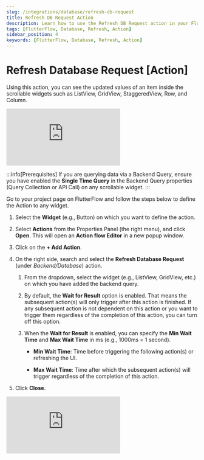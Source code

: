 ```yaml
---
slug: /integrations/database/refresh-db-request
title: Refresh DB Request Action
description: Learn how to use the Refresh DB Request action in your FlutterFlow app to refresh your database content.
tags: [FlutterFlow, Database, Refresh, Action]
sidebar_position: 4
keywords: [FlutterFlow, Database, Refresh, Action]
---
```



# Refresh Database Request [Action]

Using this action, you can see the updated values of an item inside the scrollable widgets such as ListView, GridView, StaggeredView, Row, and Column.

<div style={{
    position: 'relative',
    paddingBottom: 'calc(56.67989417989418% + 41px)', // Keeps the aspect ratio and additional padding
    height: 0,
    width: '100%'
}}>
    <iframe 
        src="https://demo.arcade.software/RHeXnnQJzE4LsuzxJQTE?embed&show_copy_link=true"
        title=""
        style={{
            position: 'absolute',
            top: 0,
            left: 0,
            width: '100%',
            height: '100%',
            colorScheme: 'light'
        }}
        frameborder="0"
        loading="lazy"
        webkitAllowFullScreen
        mozAllowFullScreen
        allowFullScreen
        allow="clipboard-write">
    </iframe>
</div>

<p></p>

:::info[Prerequisites]
If you are querying data via a Backend Query, ensure you have enabled the **Single Time Query** in the Backend Query properties (Query Collection or API Call) on any scrollable widget.
:::

Go to your project page on FlutterFlow and follow the steps below to define the Action to any widget.

1. Select the **Widget** (e.g., Button) on which you want to define the action.
2. Select **Actions** from the Properties Panel (the right menu), and click **Open**. This will open an **Action flow Editor** in a new popup window.
3. Click on the **+ Add Action**.
4. On the right side, search and select the **Refresh Database Request** (under *Backend/Database*) action.

   1. From the dropdown, select the widget (e.g., ListView, GridView, etc.) on which you have 
   added the backend query.
    
   2. By default, the **Wait for Result** option is enabled. That means the subsequent action(s) will only trigger after this action is finished. If any subsequent action is not dependent on this action or you want to trigger them regardless of the completion of this action, you can turn off this option.
   3. When the **Wait for Result** is enabled, you can specify the **Min Wait Time** and **Max Wait Time** in ms (e.g., 1000ms = 1 second).
       * **Min Wait Time**: Time before triggering the following action(s) or refreshing the UI.
       
       * **Max Wait Time**: Time after which the subsequent action(s) will trigger regardless of the completion of this action.
5. Click **Close**.


<p></p>

<div style={{
    position: 'relative',
    paddingBottom: 'calc(56.67989417989418% + 41px)', // Keeps the aspect ratio and additional padding
    height: 0,
    width: '100%'
}}>
    <iframe 
        src="https://demo.arcade.software/Jd0cQRUg50L0WXNJd56y?embed&show_copy_link=true"
        title=""
        style={{
            position: 'absolute',
            top: 0,
            left: 0,
            width: '100%',
            height: '100%',
            colorScheme: 'light'
        }}
        frameborder="0"
        loading="lazy"
        webkitAllowFullScreen
        mozAllowFullScreen
        allowFullScreen
        allow="clipboard-write">
    </iframe>
</div>

<p></p>